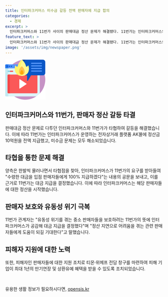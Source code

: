 ```yaml
---
title: 인터파크커머스 미수금 갈등 전액 판매자에 지급 합의
categories:
  - 경제
excerpt: >
  인터파크커머스와 11번가 사이의 판매대금 정산 문제가 해결됐다. 11번가는 인터파크커머스의 운영 플랫폼 AK몰에 10억원을 전액 지급했다. 이로써 둘 사이의 미수금 문제는 해소됐으며, AK몰 판매자들에게도 대금이 지급되고 있다. 이러한 결정은 중소 판매자들을 보호하기 위한 조치로 보이며, 유통업계에선 긍정적으로 평가되고 있다.
feature_text: >
  인터파크커머스와 11번가 사이의 판매대금 정산 문제가 해결됐다. 11번가는 인터파크커머스의 운영 플랫폼 AK몰에 10억원을 전액 지급했다. 이로써 둘 사이의 미수금 문제는 해소됐으며, AK몰 판매자들에게도 대금이 지급되고 있다. 이러한 결정은 중소 판매자들을 보호하기 위한 조치로 보이며, 유통업계에선 긍정적으로 평가되고 있다.
image: '/assets/img/newspaper.png'
---
```


<p><img src="/assets/img/news.png" alt="rentncar 속보" /></p>

<h2>인터파크커머스와 11번가, 판매자 정산 갈등 타결</h2>

<p data-ke-size="size16">판매대금 정산 문제로 다투던 인터파크커머스와 11번가가 타협하여 갈등을 해결했습니다. 이에 따라 11번가는 인터파크커머스가 운영하는 전자상거래 플랫폼 AK몰에 정산금 10억원을 전액 지급했고, 미수금 문제는 모두 해소되었습니다.</p>

<h2 data-ke-size="size26">타협을 통한 문제 해결</h2>

<p data-ke-size="size16">양측은 한발씩 물러나면서 타협점을 찾아, 인터파크커머스가 11번가의 요구를 받아들여 "수령한 대금을 입점 판매자들에게 100% 지급하겠다"는 내용의 공문을 보내고, 이를 근거로 11번가는 대금 지급을 결정했습니다. 이에 따라 인터파크커머스는 해당 판매자들에 대한 정산을 시작했습니다.</p>

<h2 data-ke-size="size26">판매자 보호와 유동성 위기 극복</h2>

<p data-ke-size="size16">11번가 관계자는 "유동성 위기를 겪는 중소 판매자들을 보호하려는 11번가의 뜻에 인터파크커머스가 공감해 대금 지급을 결정했다"며 "정산 지연으로 어려움을 겪는 관련 판매자들에게 도움이 되길 기대한다"고 말했습니다.</p>

<h2 data-ke-size="size26">피해자 지원에 대한 노력</h2>

<p data-ke-size="size16">또한, 피해자인 판매자들에 대한 지원 조치로 티몬·위메프 전담 창구를 마련하여 피해 기업이 최대 1년의 만기연장 및 상환유예 혜택을 받을 수 있도록 조치되었습니다.</p>

<p data-ke-size="size16">&nbsp;</p>
유용한 생활 정보가 필요하시다면, <a href="https://opensis.kr" rel="dofollow">opensis.kr</a>


